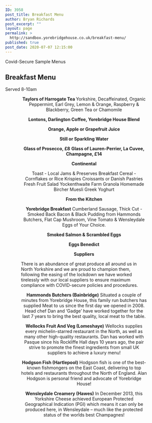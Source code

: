 ```yaml
---
ID: 3958
post_title: Breakfast Menu
author: Bryan Richards
post_excerpt: ""
layout: page
permalink: >
  http://sandbox.yorebridgehouse.co.uk/breakfast-menu/
published: true
post_date: 2020-07-07 12:15:00
---
```

<div class="section-title section-title-followed-by-content">

Covid-Secure Sample Menus
<h2 class="covid-menu-h2">Breakfast Menu</h2>
<p class="covid-menu-p">Served 8-10am</p>

</div>
<div style="width: 80%; margin: auto;">
<div class="row-has-bottom-border"><p style="text-align: center;"><strong>Taylors of Harrogate Tea </strong>
Yorkshire, Decaffeinated, Organic Peppermint, Earl Grey, Lemon &amp; Orange, Raspberry &amp; Blackberry, Green Tea or Chamomile</p>
<p style="text-align: center;"><strong>Lontons, Darlington Coffee, Yorebridge House Blend</strong></p>
<p style="text-align: center;"><strong>Orange, Apple or Grapefruit Juice</strong></p>
<p style="text-align: center;"><strong>Still or Sparkling Water</strong></p>
<p style="text-align: center;"><strong>Glass of Prosecco, £8</strong>
<strong>Glass of Lauren-Perrier, La Cuvee, Champagne, £14</strong></p></div>
<div class="row-has-bottom-border"><p style="text-align: center;"><strong>Continental</strong></p>
<p style="text-align: center;">Toast - Local Jams &amp; Preserves
Breakfast Cereal - Cornflakes or Rice Krispies
Croissants or Danish Pastries
Fresh Fruit Salad
Yockenthwaite Farm Granola
Homemade Bircher Muesli
Greek Yoghurt</p>
<p style="text-align: center;"><strong>From the Kitchen</strong></p>
<p style="text-align: center;"><strong>Yorebridge Breakfast</strong>
Cumberland Sausage, Thick Cut - Smoked Back Bacon &amp; Black Pudding from Hammonds Butchers, Flat Cap Mushroom, Vine Tomato &amp; Wensleydale Eggs of Your Choice.</p>
<p style="text-align: center;"><strong>Smoked Salmon &amp; Scrambled Eggs</strong></p>
<p style="text-align: center;"><strong>Eggs Benedict </strong></p></div>
<p style="text-align: center;"><strong>Suppliers</strong></p>
There is an abundance of great produce all around us in North Yorkshire and we are proud to champion them, following the easing of the lockdown we have worked tirelessly with our local suppliers to ensure maximum compliance with COVID-secure policies and procedures.
<p style="text-align: center;"><strong>Hammonds Butchers (Bainbridge)</strong>
Situated a couple of minutes from Yorebridge House, this family run butchers has supplied
Meat to us since the first day we opened in 2008.
Head chef Dan and ‘Gadge’ have worked together for the last 7 years to bring the best quality, local meat to the table.</p>
<p style="text-align: center;"><strong>Wellocks Fruit And Veg (Lomeshaye)</strong>
Wellocks supplies every michelin-starred restaurant in the North, as well as many other high-quality restaurants.
Dan has worked with Pasque since his Rockliffe Hall days 10 years ago, the pair strive to promote the finest ingredients from small UK suppliers to achieve a luxury menu!</p>
<p style="text-align: center;"><strong>Hodgson Fish (Hartlepool)</strong>
Hodgson fish is one of the best-known fishmongers on the East Coast, delivering to top hotels and restaurants throughout the North of England.
Alan Hodgson is personal friend and advocate of Yorebridge House!</p>
<p style="text-align: center;"><strong>Wensleydale Creamery (Hawes)</strong>
In December 2013, this Yorkshire Cheese achieved European Protected Geographical Indication (PGI) which means it can only be produced here, in Wensleydale – much like the protected status of the worlds best Champagnes!</p>

</div>